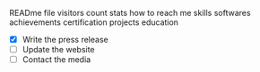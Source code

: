 READme file
visitors count
stats
how to reach me
skills 
softwares
achievements
certification projects
education 
- [x] Write the press release
- [ ] Update the website
- [ ] Contact the media
